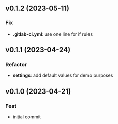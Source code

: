 ## v0.1.2 (2023-05-11)

### Fix

- **.gitlab-ci.yml**: use one line for if rules

## v0.1.1 (2023-04-24)

### Refactor

- **settings**: add default values for demo purposes

## v0.1.0 (2023-04-21)

### Feat

- initial commit
